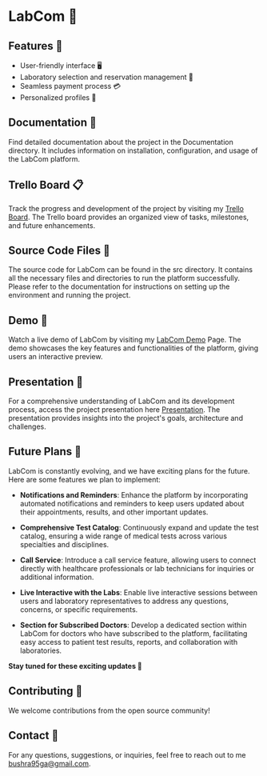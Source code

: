 # LabCom 🧪

## Features 🌟 
- User-friendly interface 🖥️
- Laboratory selection and reservation management 🏥  
- Seamless payment process 💳    
- Personalized profiles 📝
## Documentation 📖  
Find detailed documentation about the project in the Documentation directory. It includes information on installation, configuration, and usage of the LabCom platform.

## Trello Board 📋
Track the progress and development of the project by visiting my [Trello Board](https://trello.com/b/IbVSrYv9/masterpies-tasks). The Trello board provides an organized view of tasks, milestones, and future enhancements.

## Source Code Files 📁
The source code for LabCom can be found in the src directory. It contains all the necessary files and directories to run the platform successfully. Please refer to the documentation for instructions on setting up the environment and running the project.

## Demo 🎥
Watch a live demo of LabCom by visiting my [LabCom Demo](https://your-demo-link) Page. The demo showcases the key features and functionalities of the platform, giving users an interactive preview.

## Presentation 🎉
For a comprehensive understanding of LabCom and its development process, access the project presentation here [Presentation](https://your-presentation-link). The presentation provides insights into the project's goals, architecture and challenges.

## Future Plans 🔮
LabCom is constantly evolving, and we have exciting plans for the future. Here are some features we plan to implement:

- **Notifications and Reminders**: Enhance the platform by incorporating automated notifications and reminders to keep users updated about their appointments, results, and other important updates.

- **Comprehensive Test Catalog**: Continuously expand and update the test catalog, ensuring a wide range of medical tests across various specialties and disciplines.

- **Call Service**: Introduce a call service feature, allowing users to connect directly with healthcare professionals or lab technicians for inquiries or additional information.

- **Live Interactive with the Labs**: Enable live interactive sessions between users and laboratory representatives to address any questions, concerns, or specific requirements.

- **Section for Subscribed Doctors**: Develop a dedicated section within LabCom for doctors who have subscribed to the platform, facilitating easy access to patient test results, reports, and collaboration with laboratories.

**Stay tuned for these exciting updates 🌿**

## Contributing 🤝
We welcome contributions from the open source community!

## Contact 📧
For any questions, suggestions, or inquiries, feel free to reach out to me [bushra95ga@gmail.com](mailto:bushra95ga@gmail.com).
